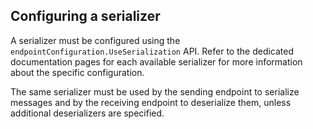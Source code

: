 ## Configuring a serializer

A serializer must be configured using the `endpointConfiguration.UseSerialization` API. Refer to the dedicated documentation pages for each available serializer for more information about the specific configuration.

The same serializer must be used by the sending endpoint to serialize messages and by the receiving endpoint to deserialize them, unless additional deserializers are specified.

